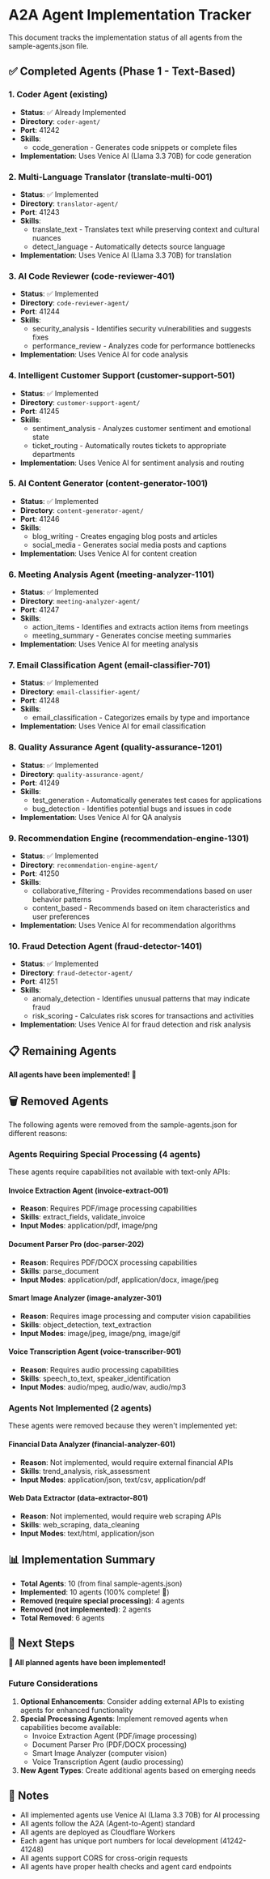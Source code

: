 # A2A Agent Implementation Tracker

This document tracks the implementation status of all agents from the sample-agents.json file.

## ✅ Completed Agents (Phase 1 - Text-Based)

### 1. Coder Agent (existing)
- **Status**: ✅ Already Implemented
- **Directory**: `coder-agent/`
- **Port**: 41242
- **Skills**:
  - code_generation - Generates code snippets or complete files
- **Implementation**: Uses Venice AI (Llama 3.3 70B) for code generation

### 2. Multi-Language Translator (translate-multi-001)
- **Status**: ✅ Implemented
- **Directory**: `translator-agent/`
- **Port**: 41243
- **Skills**: 
  - translate_text - Translates text while preserving context and cultural nuances
  - detect_language - Automatically detects source language
- **Implementation**: Uses Venice AI (Llama 3.3 70B) for translation

### 3. AI Code Reviewer (code-reviewer-401)
- **Status**: ✅ Implemented
- **Directory**: `code-reviewer-agent/`
- **Port**: 41244
- **Skills**:
  - security_analysis - Identifies security vulnerabilities and suggests fixes
  - performance_review - Analyzes code for performance bottlenecks
- **Implementation**: Uses Venice AI for code analysis

### 4. Intelligent Customer Support (customer-support-501)
- **Status**: ✅ Implemented
- **Directory**: `customer-support-agent/`
- **Port**: 41245
- **Skills**:
  - sentiment_analysis - Analyzes customer sentiment and emotional state
  - ticket_routing - Automatically routes tickets to appropriate departments
- **Implementation**: Uses Venice AI for sentiment analysis and routing

### 5. AI Content Generator (content-generator-1001)
- **Status**: ✅ Implemented
- **Directory**: `content-generator-agent/`
- **Port**: 41246
- **Skills**:
  - blog_writing - Creates engaging blog posts and articles
  - social_media - Generates social media posts and captions
- **Implementation**: Uses Venice AI for content creation

### 6. Meeting Analysis Agent (meeting-analyzer-1101)
- **Status**: ✅ Implemented
- **Directory**: `meeting-analyzer-agent/`
- **Port**: 41247
- **Skills**:
  - action_items - Identifies and extracts action items from meetings
  - meeting_summary - Generates concise meeting summaries
- **Implementation**: Uses Venice AI for meeting analysis

### 7. Email Classification Agent (email-classifier-701)
- **Status**: ✅ Implemented
- **Directory**: `email-classifier-agent/`
- **Port**: 41248
- **Skills**:
  - email_classification - Categorizes emails by type and importance
- **Implementation**: Uses Venice AI for email classification

### 8. Quality Assurance Agent (quality-assurance-1201)
- **Status**: ✅ Implemented
- **Directory**: `quality-assurance-agent/`
- **Port**: 41249
- **Skills**:
  - test_generation - Automatically generates test cases for applications
  - bug_detection - Identifies potential bugs and issues in code
- **Implementation**: Uses Venice AI for QA analysis

### 9. Recommendation Engine (recommendation-engine-1301)
- **Status**: ✅ Implemented
- **Directory**: `recommendation-engine-agent/`
- **Port**: 41250
- **Skills**:
  - collaborative_filtering - Provides recommendations based on user behavior patterns
  - content_based - Recommends based on item characteristics and user preferences
- **Implementation**: Uses Venice AI for recommendation algorithms

### 10. Fraud Detection Agent (fraud-detector-1401)
- **Status**: ✅ Implemented
- **Directory**: `fraud-detector-agent/`
- **Port**: 41251
- **Skills**:
  - anomaly_detection - Identifies unusual patterns that may indicate fraud
  - risk_scoring - Calculates risk scores for transactions and activities
- **Implementation**: Uses Venice AI for fraud detection and risk analysis

## 📋 Remaining Agents

**All agents have been implemented!** 🎉

## 🗑️ Removed Agents

The following agents were removed from the sample-agents.json for different reasons:

### Agents Requiring Special Processing (4 agents)
These agents require capabilities not available with text-only APIs:

#### Invoice Extraction Agent (invoice-extract-001)
- **Reason**: Requires PDF/image processing capabilities
- **Skills**: extract_fields, validate_invoice
- **Input Modes**: application/pdf, image/png

#### Document Parser Pro (doc-parser-202)
- **Reason**: Requires PDF/DOCX processing capabilities
- **Skills**: parse_document
- **Input Modes**: application/pdf, application/docx, image/jpeg

#### Smart Image Analyzer (image-analyzer-301)
- **Reason**: Requires image processing and computer vision capabilities
- **Skills**: object_detection, text_extraction
- **Input Modes**: image/jpeg, image/png, image/gif

#### Voice Transcription Agent (voice-transcriber-901)
- **Reason**: Requires audio processing capabilities
- **Skills**: speech_to_text, speaker_identification
- **Input Modes**: audio/mpeg, audio/wav, audio/mp3

### Agents Not Implemented (2 agents)
These agents were removed because they weren't implemented yet:

#### Financial Data Analyzer (financial-analyzer-601)
- **Reason**: Not implemented, would require external financial APIs
- **Skills**: trend_analysis, risk_assessment
- **Input Modes**: application/json, text/csv, application/pdf

#### Web Data Extractor (data-extractor-801)
- **Reason**: Not implemented, would require web scraping APIs
- **Skills**: web_scraping, data_cleaning
- **Input Modes**: text/html, application/json

## 📊 Implementation Summary

- **Total Agents**: 10 (from final sample-agents.json)
- **Implemented**: 10 agents (100% complete! 🎉)
- **Removed (require special processing)**: 4 agents
- **Removed (not implemented)**: 2 agents
- **Total Removed**: 6 agents

## 🚀 Next Steps

**🎉 All planned agents have been implemented!**

### Future Considerations

1. **Optional Enhancements**: Consider adding external APIs to existing agents for enhanced functionality
2. **Special Processing Agents**: Implement removed agents when capabilities become available:
   - Invoice Extraction Agent (PDF/image processing)
   - Document Parser Pro (PDF/DOCX processing)
   - Smart Image Analyzer (computer vision)
   - Voice Transcription Agent (audio processing)
3. **New Agent Types**: Create additional agents based on emerging needs

## 📝 Notes

- All implemented agents use Venice AI (Llama 3.3 70B) for AI processing
- All agents follow the A2A (Agent-to-Agent) standard
- All agents are deployed as Cloudflare Workers
- Each agent has unique port numbers for local development (41242-41248)
- All agents support CORS for cross-origin requests
- All agents have proper health checks and agent card endpoints
